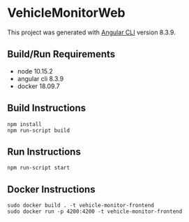 # VehicleMonitorWeb

This project was generated with [Angular CLI](https://github.com/angular/angular-cli) version 8.3.9.

## Build/Run Requirements
* node 10.15.2
* angular cli 8.3.9
* docker 18.09.7

## Build Instructions

  ```
  npm install
  npm run-script build
  
  ```

## Run Instructions

  ```
  npm run-script start

  ```


## Docker Instructions

  ```
  sudo docker build . -t vehicle-monitor-frontend
  sudo docker run -p 4200:4200 -t vehicle-monitor-frontend

  ```



